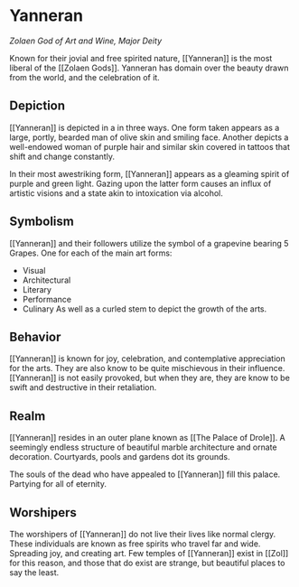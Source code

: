 # Yanneran
*Zolaen God of Art and Wine, Major Deity*

Known for their jovial and free spirited nature, [[Yanneran]] is the most liberal of the [[Zolaen Gods]]. Yanneran has domain over the beauty drawn from the world, and the celebration of it.

## Depiction
[[Yanneran]] is depicted in a in three ways. One form taken appears as a large, portly, bearded man of olive skin and smiling face. Another depicts a well-endowed woman of purple hair and similar skin covered in tattoos that shift and change constantly.

In their most awestriking form, [[Yanneran]] appears as a gleaming spirit of purple and green light. Gazing upon the latter form causes an influx of artistic visions and a state akin to intoxication via alcohol.

## Symbolism
[[Yanneran]] and their followers utilize the symbol of a grapevine bearing 5 Grapes. One for each of the main art forms:
- Visual
- Architectural 
- Literary
- Performance
- Culinary
As well as a curled stem to depict the growth of the arts.

## Behavior
[[Yanneran]] is known for joy, celebration, and contemplative appreciation for the arts. They are also know to be quite mischievous in their influence. [[Yanneran]] is not easily provoked, but when they are, they are know to be swift and destructive in their retaliation.

## Realm
[[Yanneran]] resides in an outer plane known as [[The Palace of Drole]]. A seemingly endless structure of beautiful marble architecture and ornate decoration. Courtyards, pools and gardens dot its grounds.

The souls of the dead who have appealed to [[Yanneran]] fill this palace. Partying for all of eternity.

## Worshipers
The worshipers of [[Yanneran]] do not live their lives like normal clergy. These individuals are known as free spirits who travel far and wide. Spreading joy, and creating art. Few temples of [[Yanneran]] exist in [[Zol]] for this reason, and those that do exist are strange, but beautiful places to say the least.